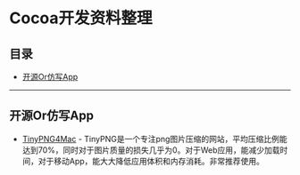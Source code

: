 # Cocoa开发资料整理

## 目录

- [开源Or仿写App](#开源or仿写app)

***

## 开源Or仿写App

* [TinyPNG4Mac](https://github.com/kyleduo/TinyPNG4Mac) - TinyPNG是一个专注png图片压缩的网站，平均压缩比例能达到70%，同时对于图片质量的损失几乎为0。对于Web应用，能减少加载时间，对于移动App，能大大降低应用体积和内存消耗。非常推荐使用。
